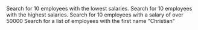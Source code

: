 Search for 10 employees with the lowest salaries.
Search for 10 employees with the highest salaries.
Search for 10 employees with a salary of over 50000
Search for a list of employees with the first name "Christian"
